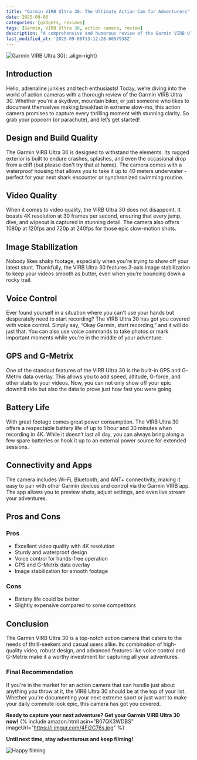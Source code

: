 ```yaml
---
title: "Garmin VIRB Ultra 30: The Ultimate Action Cam for Adventurers"
date: 2025-09-06
categories: [gadgets, reviews]
tags: [Garmin, VIRB Ultra 30, action camera, review]
description: "A comprehensive and humorous review of the Garmin VIRB Ultra 30, the action camera that promises to deliver high-quality footage for all your adventures."
last_modified_at: '2025-09-06T13:12:28.6657938Z'
---
```


![Garmin VIRB Ultra 30](https://i.imgur.com/4Fj2C76m.jpg){: .align-right}

## Introduction

Hello, adrenaline junkies and tech enthusiasts! Today, we’re diving into the world of action cameras with a thorough review of the Garmin VIRB Ultra 30. Whether you're a skydiver, mountain biker, or just someone who likes to document themselves making breakfast in extreme slow-mo, this action camera promises to capture every thrilling moment with stunning clarity. So grab your popcorn (or parachute), and let’s get started!

## Design and Build Quality

The Garmin VIRB Ultra 30 is designed to withstand the elements. Its rugged exterior is built to endure crashes, splashes, and even the occasional drop from a cliff (but please don't try that at home). The camera comes with a waterproof housing that allows you to take it up to 40 meters underwater - perfect for your next shark encounter or synchronized swimming routine.

## Video Quality

When it comes to video quality, the VIRB Ultra 30 does not disappoint. It boasts 4K resolution at 30 frames per second, ensuring that every jump, dive, and wipeout is captured in stunning detail. The camera also offers 1080p at 120fps and 720p at 240fps for those epic slow-motion shots.

## Image Stabilization

Nobody likes shaky footage, especially when you're trying to show off your latest stunt. Thankfully, the VIRB Ultra 30 features 3-axis image stabilization to keep your videos smooth as butter, even when you’re bouncing down a rocky trail.

## Voice Control

Ever found yourself in a situation where you can't use your hands but desperately need to start recording? The VIRB Ultra 30 has got you covered with voice control. Simply say, “Okay Garmin, start recording,” and it will do just that. You can also use voice commands to take photos or mark important moments while you're in the middle of your adventure.

## GPS and G-Metrix

One of the standout features of the VIRB Ultra 30 is the built-in GPS and G-Metrix data overlay. This allows you to add speed, altitude, G-force, and other stats to your videos. Now, you can not only show off your epic downhill ride but also the data to prove just how fast you were going.

## Battery Life

With great footage comes great power consumption. The VIRB Ultra 30 offers a respectable battery life of up to 1 hour and 30 minutes when recording in 4K. While it doesn’t last all day, you can always bring along a few spare batteries or hook it up to an external power source for extended sessions.

## Connectivity and Apps

The camera includes Wi-Fi, Bluetooth, and ANT+ connectivity, making it easy to pair with other Garmin devices and control via the Garmin VIRB app. The app allows you to preview shots, adjust settings, and even live stream your adventures.

## Pros and Cons

### Pros
- Excellent video quality with 4K resolution
- Sturdy and waterproof design
- Voice control for hands-free operation
- GPS and G-Metrix data overlay
- Image stabilization for smooth footage

### Cons
- Battery life could be better
- Slightly expensive compared to some competitors

## Conclusion

The Garmin VIRB Ultra 30 is a top-notch action camera that caters to the needs of thrill-seekers and casual users alike. Its combination of high-quality video, robust design, and advanced features like voice control and G-Metrix make it a worthy investment for capturing all your adventures.

### Final Recommendation

If you're in the market for an action camera that can handle just about anything you throw at it, the VIRB Ultra 30 should be at the top of your list. Whether you're documenting your next extreme sport or just want to make your daily commute look epic, this camera has got you covered.

**Ready to capture your next adventure? Get your Garmin VIRB Ultra 30 now!**
{% include amazon.html asin="B07QK3WDBS" imageUrl="https://i.imgur.com/4Fj2C76s.jpg" %}

**Until next time, stay adventurous and keep filming!**

![Happy filming](https://i.imgur.com/OoctZWAm.png)
